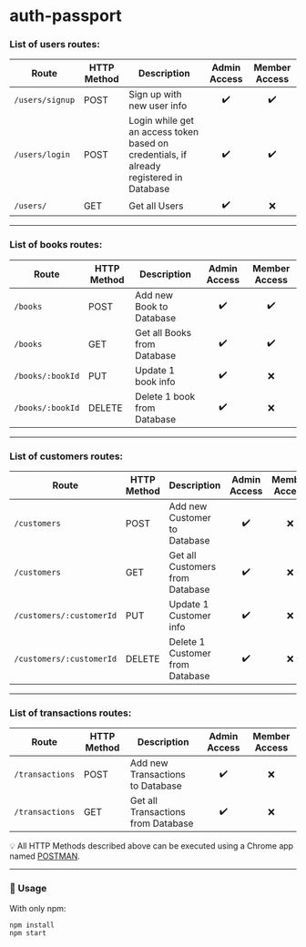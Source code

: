 # auth-passport

### List of **users** routes:

| Route | HTTP Method | Description | Admin Access | Member Access |
|-------|-------------|-------------|:------------:|:-------------:|
|`/users/signup` | POST | Sign up with new user info | :heavy_check_mark: | :heavy_check_mark: |
|`/users/login` | POST | Login while get an access token based on credentials, if already registered in Database | :heavy_check_mark: | :heavy_check_mark: |
|`/users/` | GET | Get all Users | :heavy_check_mark: | :x: |

-----
### List of **books** routes:

| Route | HTTP Method | Description | Admin Access | Member Access |
|-------|-------------|-------------|:------------:|:-------------:|
|`/books` | POST | Add new Book to Database | :heavy_check_mark: | :heavy_check_mark: |
|`/books` | GET | Get all Books from Database | :heavy_check_mark: | :heavy_check_mark: |
|`/books/:bookId` | PUT | Update 1 book info | :heavy_check_mark: | :x: |
|`/books/:bookId` | DELETE | Delete 1 book from Database | :heavy_check_mark: | :x: |

-----
### List of **customers** routes:

| Route | HTTP Method | Description | Admin Access | Member Access |
|-------|-------------|-------------|:------------:|:-------------:|
|`/customers` | POST | Add new Customer to Database | :heavy_check_mark: | :x: |
|`/customers` | GET | Get all Customers from Database | :heavy_check_mark: | :x: |
|`/customers/:customerId` | PUT | Update 1 Customer info | :heavy_check_mark: | :x: |
|`/customers/:customerId` | DELETE | Delete 1 Customer from Database | :heavy_check_mark: | :x: |

-----
### List of **transactions** routes:

| Route | HTTP Method | Description | Admin Access | Member Access |
|-------|-------------|-------------|:------------:|:-------------:|
|`/transactions` | POST | Add new Transactions to Database | :heavy_check_mark: | :x: |
|`/transactions` | GET | Get all Transactions from Database | :heavy_check_mark: | :x: |

:bulb: All HTTP Methods described above can be executed using a Chrome app named  [POSTMAN](https://chrome.google.com/webstore/detail/postman/fhbjgbiflinjbdggehcddcbncdddomop?hl=en).

------
### :rocket: Usage

With only npm:

```
npm install
npm start
```
